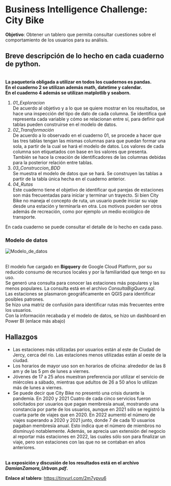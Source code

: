 # Business Intelligence Challenge: City Bike

**Objetivo**: Obtener un tablero que permita consultar cuestiones sobre el comportamiento de los usuarios para su análisis.

## Breve descripción de lo hecho en cada cuaderno de python. 
<br>**La paquetería obligada a utilizar en todos los cuadernos es pandas. 
<br>En el cuaderno 2 se utilizan además math, datetime y calendar. 
<br>En el cuaderno 4 además se utilizan matplotlib y seaborn.**

1. *01_Exploracion*
   <br> De acuerdo al objetivo y a lo que se quiere mostrar en los resultados, se hace una inspección del tipo de dato de cada columna. Se identifica qué representa cada variable y cómo se relacionan entre sí, para definir qué tablas pueden construirse en el modelo de datos.
2. *02_Transformación*
   <br> De acuerdo a lo observado en el cuaderno 01, se procede a hacer que las tres tablas tengan las mismas columnas para que puedan formar una sola, a partir de la cual se hará el modelo de datos. Los valores de cada columna son etiquetados con base en los valores que presenta. También se hace la creación de identificadores de las columnas debidas para la posterior relación entre tablas.
3. *03_Construccion_BDD*
   <br> Se muestra el modelo de datos que se hará. Se construyen las tablas a partir de la tabla única hecha en el cuaderno anterior. 
 4. *04_Rutas*
    <br> Este cuaderno tiene el objetivo de identificar qué parejas de estaciones son más frecuentadas para iniciar y terminar un trayecto. Si bien City Bike no maneja el concepto de ruta, un usuario puede iniciar su viaje desde una estación y terminarla en otra. Los motivos pueden ser otros además de recreación, como por ejemplo un medio ecológico de transporte.
   
En cada cuaderno se puede consultar el detalle de lo hecho en cada paso.

### Modelo de datos

![Modelo_de_datos](https://raw.githubusercontent.com/DamianZAR/Urbvan_citybike/main/code/images/Modelo_datos.jpg)

<br> El modelo fue cargado en **Bigquery** de Google Cloud Platform, por su reducido consumo de recursos locales y por la familiaridad que tengo en su uso.
<br> Se generó una consulta para conocer las estaciones más populares y las menos populares. La consulta está en el archivo *ConsultaBigQuery.sql*.
<br> Las estaciones se plasmaron geográficamente en QGIS para identificar posibles patrones.
<br> Se hizo una matriz de confusión para identificar rutas más frecuentes entre los usuarios.
<br> Con la información recabada y el modelo de datos, se hizo un dashboard en Power BI (enlace más abajo)

## Hallazgos
* Las estaciones más utilizadas por usuarios están al este de Ciudad de Jercy, cerca del río. Las estaciones menos utilizadas están al oeste de la ciudad. 
* Los horarios de mayor uso son en horarios de oficina: alrededor de las 8 am y de las 5 pm de lunes a viernes.
* Jóvenes de 17 a 25 años muestran preferencia por utilizar el servicio de miércoles a sábado, mientras que adultos de 26 a 50 años lo utilizan más de lunes a viernes.
* Se puede decir que City Bike no presentó una crisis durante la pandemia. En 2020 y 2021 Cuatro de cada cinco servicios fueron solicitados por usuarios que pagan membresía anual, mostrando una constancia por parte de los usuarios, aunque en 2021 sólo se registró la cuarta parte de viajes que en 2020. En 2022 aumentó el número de viajes superando a 2020 y 2021 junto, donde 7 de cada 10 usuarios pagaban membresía anual. Esto indica que el número de miembros no disminuyó notablemente. Además, se aprecia uan extensión del negocio al reportar más estaciones en 2022, las cuales sólo son para finalizar un viaje, pero son estaciones con las que no se contaban en años anteriores.

<br> **La exposición y discusión de los resultados está en el archivo *DamianZamora_Urbvan.pdf*.**

**Enlace al tablero**: https://tinyurl.com/2m7ypvu6 

